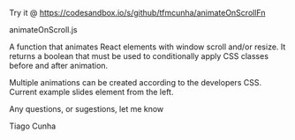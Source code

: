Try it @ https://codesandbox.io/s/github/tfmcunha/animateOnScrollFn

animateOnScroll.js

A function that animates React elements with window scroll and/or resize. It returns a boolean that 
must be used to conditionally apply CSS classes before and after animation.

Multiple animations can be created according to the developers CSS. Current example slides element from the left.



Any questions, or sugestions, let me know

Tiago Cunha

